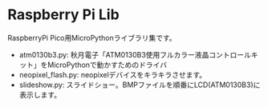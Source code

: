 # Raspberry Pi Lib

RaspberryPi Pico用MicroPythonライブラリ集です。

- atm0130b3.py: 秋月電子「ATM0130B3使用フルカラー液晶コントロールキット」をMicroPythonで動かすためのドライバ
- neopixel_flash.py: neopixelデバイスをキラキラさせます。
- slideshow.py: スライドショー。BMPファイルを順番にLCD(ATM0130B3)に表示します。

